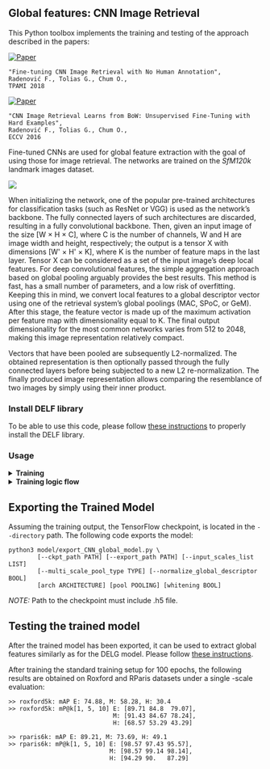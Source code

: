 ## Global features: CNN Image Retrieval


This Python toolbox implements the training and testing of the approach described in the papers:

[![Paper](http://img.shields.io/badge/paper-arXiv.2001.05027-B3181B.svg)](https://arxiv.org/abs/1711.02512)

```
"Fine-tuning CNN Image Retrieval with No Human Annotation",  
Radenović F., Tolias G., Chum O.,
TPAMI 2018 
```

[![Paper](http://img.shields.io/badge/paper-arXiv.2001.05027-B3181B.svg)](http://arxiv.org/abs/1604.02426)
```
"CNN Image Retrieval Learns from BoW: Unsupervised Fine-Tuning with Hard Examples",  
Radenović F., Tolias G., Chum O.,
ECCV 2016
```

Fine-tuned CNNs are used for global feature extraction with the goal of using
those for image retrieval. The networks are trained on the <i>SfM120k</i>
landmark images dataset.

<img src="http://cmp.felk.cvut.cz/cnnimageretrieval/img/cnnimageretrieval_network_medium.png" width=\textwidth/>

When initializing the network, one of the popular pre-trained architectures
 for classification tasks (such as ResNet or VGG) is used as the network’s
  backbone. The
fully connected layers of such architectures are discarded, resulting in a fully
convolutional backbone. Then, given an input image of the size [W × H × C],
where C is the number of channels, W and H are image width and height,
respectively; the output is a tensor X with dimensions [W' × H' × K], where
K is the number of feature maps in the last layer. Tensor X
can be considered as a set of the input image’s deep local features. For
deep convolutional features, the simple aggregation approach based on global
pooling arguably provides the best results. This method is fast, has a small
number of parameters, and a low risk of overfitting. Keeping this in mind,
we convert local features to a global descriptor vector using one of the
retrieval system’s global poolings (MAC, SPoC, or GeM). After this stage,
the feature vector is made up of the maximum activation per feature map
with dimensionality equal to K. The final output dimensionality for the most
common networks varies from 512 to 2048, making this image representation
relatively compact.

Vectors that have been pooled are subsequently L2-normalized. The obtained
 representation is then optionally passed through the fully connected
layers before being subjected to a
new L2 re-normalization. The finally produced image representation allows
comparing the resemblance of two images by simply using their inner product.


### Install DELF library

To be able to use this code, please follow
[these instructions](../../../../INSTALL_INSTRUCTIONS.md) to properly install
the DELF library.

### Usage

<details>
  <summary><b>Training</b></summary><br/>
  
  Navigate (```cd```) to the folder ```[DELF_ROOT/delf/python/training
  /global_features].```
  Example training script is located in ```DELF_ROOT/delf/python/training/global_features/train.py```.
  ```
  python3 train.py [--arch ARCH] [--batch_size N] [--data_root PATH]
          [--debug] [--directory PATH] [--epochs N] [--gpu_id ID] 
          [--image_size SIZE] [--launch_tensorboard] [--loss LOSS] 
          [--loss_margin LM] [--lr LR] [--momentum M] [multiscale SCALES] 
          [--neg_num N] [--optimizer OPTIMIZER] [--pool POOL] [--pool_size N]
          [--pretrained] [--precompute_whitening DATASET] [--resume]
          [--query_size N] [--test_datasets DATASET] [--test_freq N]
          [--test_whiten] [--training_dataset DATASET] [--update_every N]
          [--validation_type TYPE] [--weight_decay N] [--whitening]
  ```

  For detailed explanation of the options run:
  ```
  python3 train.py -helpfull
  ```
  Standard training of our models was run with the following parameters:
  ```
python3 train.py \
--directory="DESTINATION_PATH" \
--gpu_ids='0' \
--data_root="TRAINING_DATA_DIRECTORY" \
--training_dataset='retrieval-SfM-120k' \
--test_datasets='roxford5k,rparis6k' \
--arch='ResNet101' \
--pool='gem' \
--whitening=True \
--debug=True \
--loss='triplet' \
--loss_margin=0.85 \
--optimizer='adam' \
--lr=5e-7 --neg_num=3 --query_size=2000 \
--pool_size=20000 --batch_size=5 \
--image_size=1024 --epochs=100 --test_freq=5 \
--multiscale='[1, 2**(1/2), 1/2**(1/2)]'
```

  **Note**: Data and networks used for training and testing are automatically downloaded when using the example training
   script (```DELF_ROOT/delf/python/training/global_features/train.py```).

</details>

<details>
<summary><b>Training logic flow</b></summary><br/>

**Initialization phase**

1. Checking if required datasets are downloaded and automatically download them (both test and train/val) if they are 
not present in the data folder.
1. Setting up the logging and creating a logging/checkpoint directory.
1. Initialize model according to the user-provided parameters (architecture
/pooling/whitening/pretrained etc.).
1. Defining loss (contrastive/triplet) according to the user parameters.
1. Defining optimizer (Adam/SGD with learning rate/weight decay/momentum) according to the user parameters.
1. Initializing CheckpointManager and resuming from the latest checkpoint if the resume flag is set.
1. Launching Tensorboard if the flag is set.
1. Initializing training (and validation, if required) datasets.
1. Freezing BatchNorm weights update, since we we do training for one image at a time so the statistics would not be per batch, hence we choose freezing (i.e., using pretrained imagenet statistics).
1. Evaluating the network performance before training (on the test datasets).

**Training phase**

The main training loop (for the required number of epochs):
1. Finding the hard negative pairs in the dataset (using the forward pass through the model)
1. Creating the training dataset from generator which changes every epoch. Each
 element in the dataset consists of 1 x Positive image, 1 x Query image
 , N x Hard negative images (N is specified by the `num_neg` flag), an array
  specifying the Positive (-1), Query (0), Negative (1) images.
1. Performing one training step and calculating the final epoch loss.
1. If validation is required, finding hard negatives in the validation set
, which has the same structure as the training set. Performing one validation
 step and calculating the loss.
1. Evaluating on the test datasets every `test_freq` epochs.
1. Saving checkpoint (optimizer and the model weights).

</details>

## Exporting the Trained Model

Assuming the training output, the TensorFlow checkpoint, is located in the
`--directory` path. The following code exports the model:
```
python3 model/export_CNN_global_model.py \
        [--ckpt_path PATH] [--export_path PATH] [--input_scales_list LIST]
        [--multi_scale_pool_type TYPE] [--normalize_global_descriptor BOOL] 
        [arch ARCHITECTURE] [pool POOLING] [whitening BOOL]
```
*NOTE:* Path to the checkpoint must include .h5 file.

## Testing the trained model
After the trained model has been exported, it can be used to extract global
features similarly as for the DELG model. Please follow 
[these instructions](https://github.com/tensorflow/models/tree/master/research/delf/delf/python/training#testing-the-trained-model).

After training the standard training setup for 100 epochs, the
 following results are obtained on Roxford and RParis datasets under a single
 -scale evaluation:
```
>> roxford5k: mAP E: 74.88, M: 58.28, H: 30.4
>> roxford5k: mP@k[1, 5, 10] E: [89.71 84.8  79.07],
                             M: [91.43 84.67 78.24],
                             H: [68.57 53.29 43.29]

>> rparis6k: mAP E: 89.21, M: 73.69, H: 49.1
>> rparis6k: mP@k[1, 5, 10] E: [98.57 97.43 95.57],
                            M: [98.57 99.14 98.14],
                            H: [94.29 90.   87.29]
```